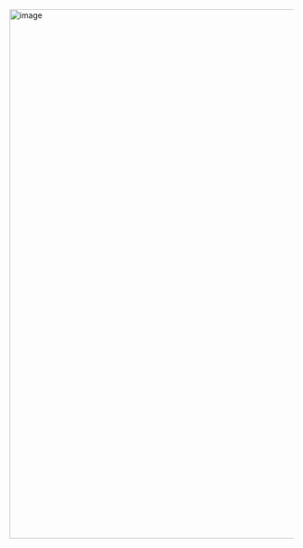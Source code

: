<img width="938" alt="image" src="https://github.com/Bravosierra0/myXcodeThemes/assets/94855172/3d885972-f773-4f53-954b-5e7d54f86094">
